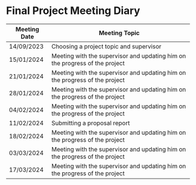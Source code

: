 # Final Project Meeting Diary

| Meeting Date | Meeting Topic                                                                 |
|--------------|-------------------------------------------------------------------------------|
| 14/09/2023   | Choosing a project topic and supervisor                                       |
| 15/01/2024   | Meeting with the supervisor and updating him on the progress of the project   |
| 21/01/2024   | Meeting with the supervisor and updating him on the progress of the project   |
| 28/01/2024   | Meeting with the supervisor and updating him on the progress of the project   |
| 04/02/2024   | Meeting with the supervisor and updating him on the progress of the project   |
| 11/02/2024   | Submitting a proposal report                                                  |
| 18/02/2024   | Meeting with the supervisor and updating him on the progress of the project   |
| 03/03/2024   | Meeting with the supervisor and updating him on the progress of the project   |
| 17/03/2024   | Meeting with the supervisor and updating him on the progress of the project   |

